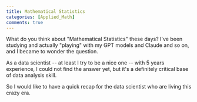 ```yaml
---
title: Mathematical Statistics
categories: [Applied_Math]
comments: true
---
```


What do you think about "Mathematical Statistics" these days? I've been studying and actually "playing" with my GPT models and Claude and so on,
and I became to wonder the question.

As a data scientist -- at least I try to be a nice one -- with 5 years experience, I could not find the answer yet, but it's a definitely critical base of data analysis skill.

So I would like to have a quick recap for the data scientist who are living this crazy era.



